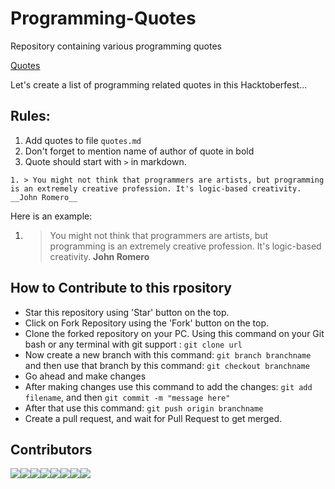 # Programming-Quotes
Repository containing various programming quotes

[Quotes](https://omkar-ajnadkar.github.io/Programming-Quotes/quotes.html)

Let's create a list of programming related quotes in this Hacktoberfest...

## Rules:

1. Add quotes to file `quotes.md`
2. Don't forget to mention name of author of quote in bold 
3. Quote should start with `>` in markdown.

```
1. > You might not think that programmers are artists, but programming is an extremely creative profession. It's logic-based creativity. __John Romero__
```

Here is an example:
 1. > You might not think that programmers are artists, but programming is an extremely creative profession. It's logic-based creativity. __John Romero__

## How to Contribute to this rpository

- Star this repository using 'Star' button on the top.
- Click on Fork Repository using the 'Fork' button on the top.
- Clone the forked repository on your PC. Using this command on your Git bash or any terminal with git support : ``` git clone url ```
- Now create a new branch with this command: ``` git branch branchname ``` and then use that branch by this command: ``` git checkout branchname ```
- Go ahead and make changes
- After making changes use this command to add the changes: ``` git add filename ```, and then ``` git commit -m "message here" ```
- After that use this command: ``` git push origin branchname ```
- Create a pull request, and wait for Pull Request to get merged.

## Contributors
[![](https://sourcerer.io/fame/Omkar-Ajnadkar/Omkar-Ajnadkar/Programming-Quotes/images/0)](https://sourcerer.io/fame/Omkar-Ajnadkar/Omkar-Ajnadkar/Programming-Quotes/links/0)[![](https://sourcerer.io/fame/Omkar-Ajnadkar/Omkar-Ajnadkar/Programming-Quotes/images/1)](https://sourcerer.io/fame/Omkar-Ajnadkar/Omkar-Ajnadkar/Programming-Quotes/links/1)[![](https://sourcerer.io/fame/Omkar-Ajnadkar/Omkar-Ajnadkar/Programming-Quotes/images/2)](https://sourcerer.io/fame/Omkar-Ajnadkar/Omkar-Ajnadkar/Programming-Quotes/links/2)[![](https://sourcerer.io/fame/Omkar-Ajnadkar/Omkar-Ajnadkar/Programming-Quotes/images/3)](https://sourcerer.io/fame/Omkar-Ajnadkar/Omkar-Ajnadkar/Programming-Quotes/links/3)[![](https://sourcerer.io/fame/Omkar-Ajnadkar/Omkar-Ajnadkar/Programming-Quotes/images/4)](https://sourcerer.io/fame/Omkar-Ajnadkar/Omkar-Ajnadkar/Programming-Quotes/links/4)[![](https://sourcerer.io/fame/Omkar-Ajnadkar/Omkar-Ajnadkar/Programming-Quotes/images/5)](https://sourcerer.io/fame/Omkar-Ajnadkar/Omkar-Ajnadkar/Programming-Quotes/links/5)[![](https://sourcerer.io/fame/Omkar-Ajnadkar/Omkar-Ajnadkar/Programming-Quotes/images/6)](https://sourcerer.io/fame/Omkar-Ajnadkar/Omkar-Ajnadkar/Programming-Quotes/links/6)[![](https://sourcerer.io/fame/Omkar-Ajnadkar/Omkar-Ajnadkar/Programming-Quotes/images/7)](https://sourcerer.io/fame/Omkar-Ajnadkar/Omkar-Ajnadkar/Programming-Quotes/links/7)
